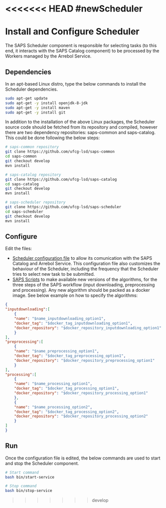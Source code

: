 <<<<<<< HEAD
#newScheduler
=======
# Install and Configure Scheduler

The SAPS Scheduler component is responsible for selecting tasks (to this end, it interacts with the SAPS Catalog component) to be processed by the Workers managed by the Arrebol Service.

## Dependencies

In an apt-based Linux distro, type the below commands to install the Scheduler dependencies.

```bash
sudo apt-get update
sudo apt-get -y install openjdk-8-jdk
sudo apt-get -y install maven
sudo apt-get -y install git
```

In addition to the installation of the above Linux packages, the Scheduler source code should be fetched from its repository and compiled, however there are two dependency repositories: saps-common and saps-catalog. This could be done following the below steps:

```bash
# saps-common repository
git clone https://github.com/ufcg-lsd/saps-common
cd saps-common
git checkout develop
mvn install

# saps-catalog repository
git clone https://github.com/ufcg-lsd/saps-catalog
cd saps-catalog
git checkout develop
mvn install

# saps-scheduler repository
git clone https://github.com/ufcg-lsd/saps-scheduler
cd saps-scheduler
git checkout develop
mvn install
```

## Configure

Edit the files:
- [Scheduler configuration file](/config/scheduler.conf) to allow its comunication with the SAPS Catalog and Arrebol Service. This configuration file also customizes the behaviour of the Scheduler, including the frequency that the Scheduler tries to select new task to be submitted.
- [SAPS Scripts](/resources/execution_script_tags.json) to make available new versions of the algorithms, for the three steps of the SAPS workflow (input downloading, preprocessing and processing). Any new algorithm should be packed as a docker image. See below example on how to specify the algorithms:

```json
{
"inputdownloading":[
	{
	"name": "$name_inputdownloading_option1",
	"docker_tag": "$docker_tag_inputdownloading_option1",
	"docker_repository": "$docker_repository_inputdownloading_option1"
	}
],
"preprocessing":[
	{
	"name": "$name_preprocessing_option1",
	"docker_tag": "$docker_tag_preprocessing_option1",
	"docker_repository": "$docker_repository_preprocessing_option1"
	}
],
"processing":[
	{
	"name": "$name_processing_option1",
	"docker_tag": "$docker_tag_processing_option1",
	"docker_repository": "$docker_repository_processing_option1"
	},
	{
	"name": "$name_processing_option2",
	"docker_tag": "$docker_tag_processing_option2",
	"docker_repository": "$docker_repository_processing_option2"
	}
]
}
```

## Run

Once the configuration file is edited, the below commands are used to start and stop the Scheduler component.

```bash
# Start command
bash bin/start-service
```

```bash
# Stop command
bash bin/stop-service
```
>>>>>>> develop
